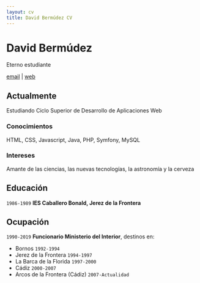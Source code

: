 ```yaml
---
layout: cv
title: David Bermúdez CV
---
```

# David Bermúdez
Eterno estudiante

<div id="webaddress">
<a href="davidbermudez@jerez.es">email</a>
| <a href="http://davidbermudez.es">web</a>
</div>


## Actualmente

Estudiando Ciclo Superior de Desarrollo de Aplicaciones Web

### Conocimientos 

HTML, CSS, Javascript, Java, PHP, Symfony, MySQL

### Intereses

Amante de las ciencias, las nuevas tecnologías, la astronomía y la cerveza

## Educación

`1986-1989`
__IES Caballero Bonald, Jerez de la Frontera__

## Ocupación

`1990-2019`
__Funcionario Ministerio del Interior__, destinos en:
- Bornos `1992-1994`
- Jerez de la Frontera `1994-1997`
- La Barca de la Florida `1997-2000`
- Cádiz `2000-2007`
- Arcos de la Frontera (Cádiz) `2007-Actualidad`

<!-- ### Footer

Last updated: Nov 2018 -->


